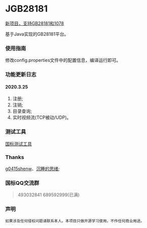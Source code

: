 # JGB28181
[新项目，支持GB28181和1078](https://github.com/lkmio/lkm)

基于Java实现的GB28181平台。

### 使用指南

修改config.properties文件中的配置信息，编译运行即可。

### 功能更新日志

#### 2020.3.25
  1. 注册;
  2. 注销;
  3. 目录查询;
  4. 实时视频流(TCP被动/UDP)。


### 测试工具

[国标测试工具](https://download.csdn.net/download/sinat_35938012/12275201)

### Thanks

[g0415shenw](https://me.csdn.net/g0415shenw)、[沉睡的思绪](https://me.csdn.net/songxiao1988918);

### 国标QQ交流群
> 493032841 689592999(已满)
### 声明

`如果涉及任何侵权问题请联系本人。本项目只做开源学习使用，不作任何商业用途。`


